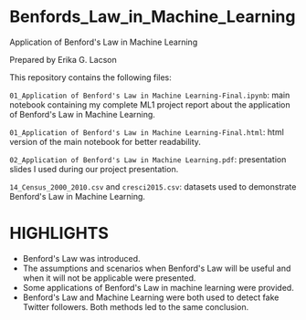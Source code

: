 # Benfords_Law_in_Machine_Learning
Application of Benford's Law in Machine Learning

Prepared by Erika G. Lacson

This repository contains the following files:

`01_Application of Benford's Law in Machine Learning-Final.ipynb`: main notebook containing my complete ML1 project report about the application of Benford's Law in Machine Learning. 

`01_Application of Benford's Law in Machine Learning-Final.html`: html version of the main notebook for better readability.

`02_Application of Benford's Law in Machine Learning.pdf`: presentation slides I used during our project presentation.

`14_Census_2000_2010.csv` and `cresci2015.csv`: datasets used to demonstrate Benford's Law in Machine Learning.


# HIGHLIGHTS
- Benford's Law was introduced.
- The assumptions and scenarios when Benford's Law will be useful and when it will not be applicable were presented.
- Some applications of Benford's Law in machine learning were provided.
- Benford's Law and Machine Learning were both used to detect fake Twitter followers. Both methods led to the same conclusion.

